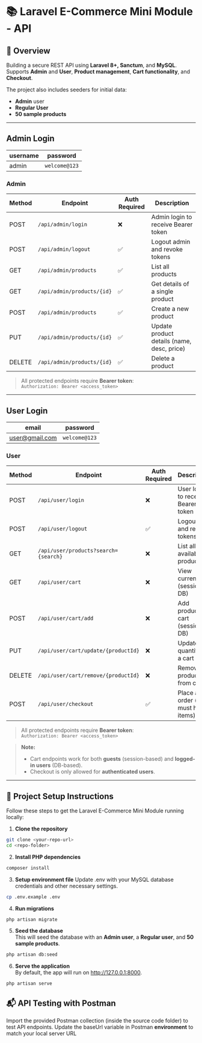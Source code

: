 # 📚 Laravel E-Commerce Mini Module - API

## 👋 Overview

Building a secure REST API using **Laravel 8+, Sanctum**, and **MySQL**.  
Supports **Admin** and **User**, **Product management**, **Cart functionality**, and **Checkout**.

The project also includes seeders for initial data:

-   **Admin** user
-   **Regular User**
-   **50 sample products**

---

## Admin Login

| username | password      |
| -------- | ------------- |
| admin    | `welcome@123` |

### **Admin**

| Method | Endpoint                   | Auth Required | Description                                |
| ------ | -------------------------- | ------------- | ------------------------------------------ |
| POST   | `/api/admin/login`         | ❌            | Admin login to receive Bearer token        |
| POST   | `/api/admin/logout`        | ✅            | Logout admin and revoke tokens             |
| GET    | `/api/admin/products`      | ✅            | List all products                          |
| GET    | `/api/admin/products/{id}` | ✅            | Get details of a single product            |
| POST   | `/api/admin/products`      | ✅            | Create a new product                       |
| PUT    | `/api/admin/products/{id}` | ✅            | Update product details (name, desc, price) |
| DELETE | `/api/admin/products/{id}` | ✅            | Delete a product                           |

> All protected endpoints require **Bearer token**:  
> `Authorization: Bearer <access_token>`

---

## User Login

| email          | password      |
| -------------- | ------------- |
| user@gmail.com | `welcome@123` |

### **User**

| Method | Endpoint                             | Auth Required | Description                           |
| ------ | ------------------------------------ | ------------- | ------------------------------------- |
| POST   | `/api/user/login`                    | ❌            | User login to receive Bearer token    |
| POST   | `/api/user/logout`                   | ✅            | Logout user and revoke tokens         |
| GET    | `/api/user/products?search={search}` | ❌            | List all available products           |
| GET    | `/api/user/cart`                     | ❌            | View current cart (session or DB)     |
| POST   | `/api/user/cart/add`                 | ❌            | Add product to cart (session or DB)   |
| PUT    | `/api/user/cart/update/{productId}`  | ❌            | Update quantity of a cart item        |
| DELETE | `/api/user/cart/remove/{productId}`  | ❌            | Remove a product from cart            |
| POST   | `/api/user/checkout`                 | ✅            | Place an order (cart must have items) |

> All protected endpoints require **Bearer token**:  
> `Authorization: Bearer <access_token>`

> **Note:**
>
> -   Cart endpoints work for both **guests** (session-based) and **logged-in users** (DB-based).
> -   Checkout is only allowed for **authenticated users**.

---

## 🚀 Project Setup Instructions

Follow these steps to get the Laravel E-Commerce Mini Module running locally:

1. **Clone the repository**

```bash
git clone <your-repo-url>
cd <repo-folder>
```

2. **Install PHP dependencies**

```bash
composer install
```

3. **Setup environment file**
   Update .env with your MySQL database credentials and other necessary settings.

```bash
cp .env.example .env
```

4. **Run migrations**

```bash
php artisan migrate
```

5. **Seed the database**  
   This will seed the database with an **Admin user**, a **Regular user**, and **50 sample products**.

```bash
php artisan db:seed
```

6. **Serve the application**  
   By default, the app will run on http://127.0.0.1:8000.

```bash
php artisan serve
```

## 📬 API Testing with Postman

Import the provided Postman collection (inside the source code folder) to test API endpoints.
Update the baseUrl variable in Postman **environment** to match your local server URL
